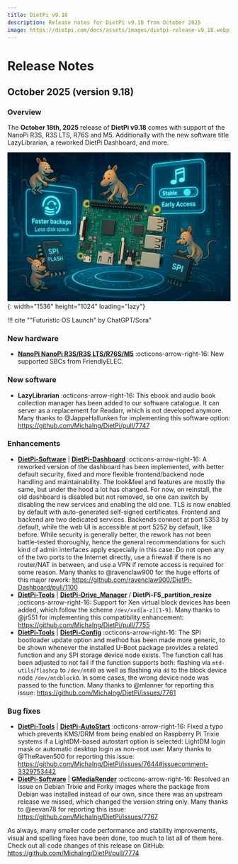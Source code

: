 ```yaml
---
title: DietPi v9.18
description: Release notes for DietPi v9.18 from October 2025
image: https://dietpi.com/docs/assets/images/dietpi-release-v9_18.webp?v=2
---
```


# Release Notes

## October 2025 (version 9.18)

### Overview

The **October 18th, 2025** release of **DietPi v9.18** comes with support of the NanoPi R3S, R3S LTS, R76S and M5. Additionally with the new software title LazyLibrarian, a reworked DietPi Dashboard, and more.

![The image presents a single-board computer within a futuristic facility setting in a 3D comic art style. 3 pregnant symbols around the SBC show a storage with a tick, a stable/early-access toggle with a music note, and a microchip with a tick on it respectively. 4 minions are around, climbing a ladder, touching the GPIO pins of the SBC, and cheering respectively.](../assets/images/dietpi-release-v9_17.webp?v=2 "Futuristic OS Launch"){: width="1536" height="1024" loading="lazy"}

!!! cite "\"Futuristic OS Launch\" by ChatGPT/Sora"

### New hardware

- [**NanoPi NanoPi R3S/R3S LTS/R76S/M5**](../hardware.md#nanopi-series-friendlyelec) :octicons-arrow-right-16: New supported SBCs from FriendlyELEC.

### New software

- **LazyLibrarian** :octicons-arrow-right-16: This ebook and audio book collection manager has been added to our software catalogue. It can server as a replacement for Readarr, which is not developed anymore. Many thanks to @JappeHallunken for implementing this software option: <https://github.com/MichaIng/DietPi/pull/7747>

### Enhancements

- [**DietPi-Software**](../dietpi_tools/software_installation.md#dietpi-software) | [**DietPi-Dashboard**](../software/system_stats.md#dietpi-dashboard) :octicons-arrow-right-16: A reworked version of the dashboard has been implemented, with better default security, fixed and more flexible frontend/backend node handling and maintainability. The look&feel and features are mostly the same, but under the hood a lot has changed. For now, on reinstall, the old dashboard is disabled but not removed, so one can switch by disabling the new services and enabling the old one. TLS is now enabled by default with auto-generated self-signed certificates. Frontend and backend are two dedicated services. Backends connect at port 5353 by default, while the web UI is accessible at port 5252 by default, like before. While security is generally better, the rework has not been battle-tested thoroughly, hence the general recommendations for such kind of admin interfaces apply especially in this case: Do not open any of the two ports to the Internet directly, use a firewall if there is no router/NAT in between, and use a VPN if remote access is required for some reason. Many thanks to @ravenclaw900 for the huge efforts of this major rework: <https://github.com/ravenclaw900/DietPi-Dashboard/pull/1100>
- [**DietPi-Tools**](../dietpi_tools.md) | [**DietPi-Drive_Manager**](../dietpi_tools/system_configuration.md#dietpi-drive-manager) / **DietPi-FS_partition_resize** :octicons-arrow-right-16: Support for Xen virtual block devices has been added, which follow the scheme `/dev/xvd[a-z][1-9]`. Many thanks to @jr551 for implementing this compatibility enhancement: <https://github.com/MichaIng/DietPi/pull/7755>
- [**DietPi-Tools**](../dietpi_tools.md) | [**DietPi-Config**](../dietpi_tools/system_configuration.md#dietpi-config) :octicons-arrow-right-16: The SPI bootloader update option and method has been made more generic, to be shown whenever the installed U-Boot package provides a related function and any SPI storage device node exists. The function call has been adjusted to not fail if the function supports both: flashing via `mtd-utils`/`flashcp` to `/dev/mtd0` as well as flashing via `dd` to the block device node `/dev/mtdblock0`. In some cases, the wrong device node was passed to the function. Many thanks to @mlanner for reporting this issue: <https://github.com/MichaIng/DietPi/issues/7761>

### Bug fixes

- [**DietPi-Tools**](../dietpi_tools.md) | [**DietPi-AutoStart**](../dietpi_tools/system_configuration.md#dietpi-autostart) :octicons-arrow-right-16: Fixed a typo which prevents KMS/DRM from being enabled on Raspberry Pi Trixie systems if a LightDM-based autostart option is selected: LightDM login mask or automatic desktop login as non-root user. Many thanks to @TheRaven500 for reporting this issue: <https://github.com/MichaIng/DietPi/issues/7644#issuecomment-3329753442>
- [**DietPi-Software**](../dietpi_tools/software_installation.md#dietpi-software) | [**GMediaRender**](../software/media.md#gmediarender) :octicons-arrow-right-16: Resolved an issue on Debian Trixie and Forky images where the package from Debian was installed instead of our own, since there was an upstream release we missed, which changed the version string only. Many thanks to @eevan78 for reporting this issue: <https://github.com/MichaIng/DietPi/issues/7767>

As always, many smaller code performance and stability improvements, visual and spelling fixes have been done, too much to list all of them here. Check out all code changes of this release on GitHub: <https://github.com/MichaIng/DietPi/pull/7774>
